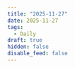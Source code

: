 ```yaml
---
title: "2025-11-27"
date: 2025-11-27
tags:
  - Daily
draft: true
hidden: false
disable_feed: false
---
```


